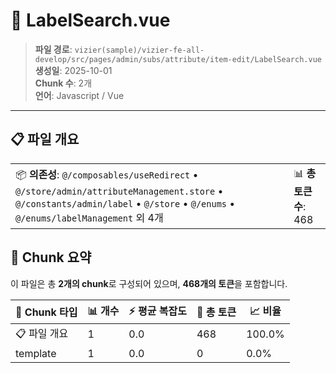 # 📄 LabelSearch.vue

> **파일 경로**: `vizier(sample)/vizier-fe-all-develop/src/pages/admin/subs/attribute/item-edit/LabelSearch.vue`  
> **생성일**: 2025-10-01  
> **Chunk 수**: 2개  
> **언어**: Javascript / Vue
---


## 📋 파일 개요

| | |
|--|--|
| 📦 **의존성**: `@/composables/useRedirect` • `@/store/admin/attributeManagement.store` • `@/constants/admin/label` • `@/store` • `@/enums` • `@/enums/labelManagement` 외 4개 | 📊 **총 토큰 수**: 468 |






## 🧩 Chunk 요약

이 파일은 총 **2개의 chunk**로 구성되어 있으며, **468개의 토큰**을 포함합니다.

| 🧩 Chunk 타입 | 📊 개수 | ⚡ 평균 복잡도 | 📝 총 토큰 | 📈 비율 |
|---------------|--------|-------------|----------|--------|
| 📋 파일 개요 | 1 | 0.0 | 468 | 100.0% |
| template | 1 | 0.0 | 0 | 0.0% |

